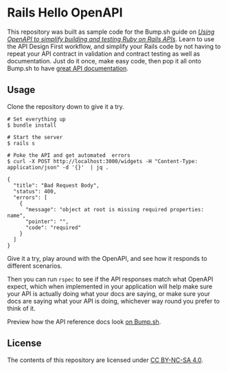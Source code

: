 # Rails Hello OpenAPI

This repository was built as sample code for the Bump.sh guide on _[Using OpenAPI to simplify building and testing Ruby on Rails APIs](https://docs.bump.sh/guides/openapi/design-first-rails/)_. Learn to use the API Design First workflow, and simplify your Rails code by not having to repeat your API contract in validation and contract testing as well as documentation. Just do it once, make easy code, then pop it all onto Bump.sh to have [great API documentation](https://bump.sh/bump-examples/hub/code-samples/doc/rails-design-first).

## Usage

Clone the repository down to give it a try.

```
# Set everything up
$ bundle install

# Start the server
$ rails s

# Poke the API and get automated  errors
$ curl -X POST http://localhost:3000/widgets -H "Content-Type: application/json" -d '{}'  | jq .

{
  "title": "Bad Request Body",
  "status": 400,
  "errors": [
    {
      "message": "object at root is missing required properties: name",
      "pointer": "",
      "code": "required"
    }
  ]
}
```

Give it a try, play around with the OpenAPI, and see how it responds to different scenarios. 

Then you can run `rspec` to see if the API responses match what OpenAPI expect, which when implemented in your application will help make sure your API is actually doing what your docs are saying, or make sure your docs are saying what your API is doing, whichever way round you prefer to think of it.

Preview how the API reference docs look [on Bump.sh](https://bump.sh/bump-examples/hub/code-samples/doc/rails-design-first).

## License

The contents of this repository are licensed under [CC BY-NC-SA
  4.0](./LICENSE_CC-BY-NC-SA-4.0).
